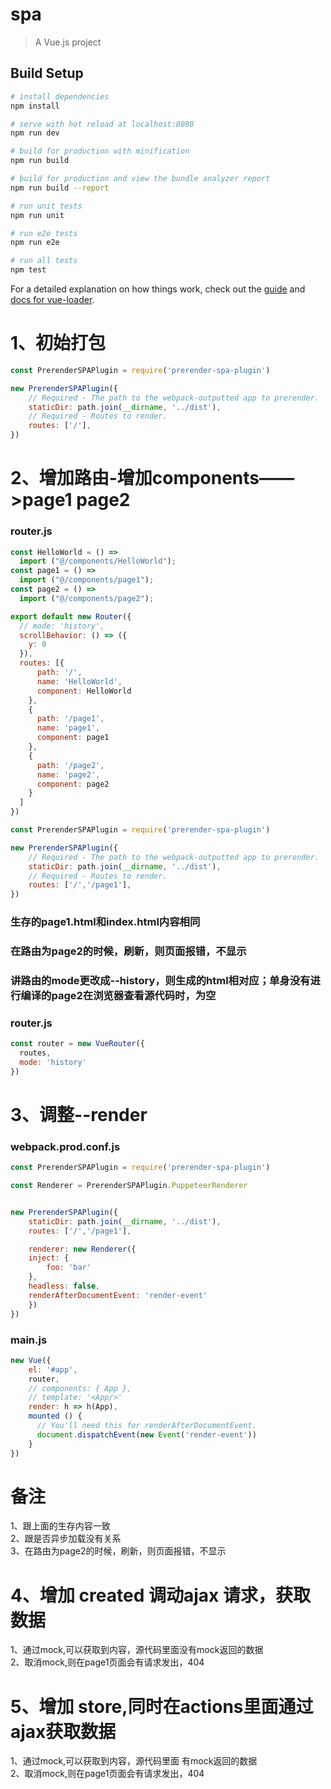 # spa

> A Vue.js project

## Build Setup

``` bash
# install dependencies
npm install

# serve with hot reload at localhost:8080
npm run dev

# build for production with minification
npm run build

# build for production and view the bundle analyzer report
npm run build --report

# run unit tests
npm run unit

# run e2e tests
npm run e2e

# run all tests
npm test
```

For a detailed explanation on how things work, check out the [guide](http://vuejs-templates.github.io/webpack/) and [docs for vue-loader](http://vuejs.github.io/vue-loader).

# 1、初始打包
```js
const PrerenderSPAPlugin = require('prerender-spa-plugin')  

new PrerenderSPAPlugin({
    // Required - The path to the webpack-outputted app to prerender.
    staticDir: path.join(__dirname, '../dist'),
    // Required - Routes to render.
    routes: ['/'],
})
```

# 2、增加路由-增加components——>page1 page2
### router.js  
```js
const HelloWorld = () =>
  import ("@/components/HelloWorld");
const page1 = () =>
  import ("@/components/page1");
const page2 = () =>
  import ("@/components/page2");

export default new Router({
  // mode: 'history',
  scrollBehavior: () => ({
    y: 0
  }),
  routes: [{
      path: '/',
      name: 'HelloWorld',
      component: HelloWorld
    },
    {
      path: '/page1',
      name: 'page1',
      component: page1
    },
    {
      path: '/page2',
      name: 'page2',
      component: page2
    }
  ]
})
```
```js
const PrerenderSPAPlugin = require('prerender-spa-plugin')  

new PrerenderSPAPlugin({
    // Required - The path to the webpack-outputted app to prerender.
    staticDir: path.join(__dirname, '../dist'),
    // Required - Routes to render.
    routes: ['/','/page1'],
})
```
### 生存的page1.html和index.html内容相同
### 在路由为page2的时候，刷新，则页面报错，不显示
### 讲路由的mode更改成--history，则生成的html相对应；单身没有进行编译的page2在浏览器查看源代码时，为空
### router.js  
```js
const router = new VueRouter({
  routes,
  mode: 'history'
})
```


# 3、调整--render 
### webpack.prod.conf.js  

```js
const PrerenderSPAPlugin = require('prerender-spa-plugin')  

const Renderer = PrerenderSPAPlugin.PuppeteerRenderer  


new PrerenderSPAPlugin({
    staticDir: path.join(__dirname, '../dist'),
    routes: ['/','/page1'],

    renderer: new Renderer({
    inject: {
        foo: 'bar'
    },
    headless: false,
    renderAfterDocumentEvent: 'render-event'
    })
})
```


### main.js  
```js
new Vue({
    el: '#app',
    router,
    // components: { App },
    // template: '<App/>'
    render: h => h(App),
    mounted () {
      // You'll need this for renderAfterDocumentEvent.
      document.dispatchEvent(new Event('render-event'))
    }
})
```

# 备注  
1、跟上面的生存内容一致  
2、跟是否异步加载没有关系  
3、在路由为page2的时候，刷新，则页面报错，不显示

# 4、增加 created 调动ajax 请求，获取数据  
1、通过mock,可以获取到内容，源代码里面没有mock返回的数据  
2、取消mock,则在page1页面会有请求发出，404  

# 5、增加 store,同时在actions里面通过ajax获取数据  
1、通过mock,可以获取到内容，源代码里面    有mock返回的数据  
2、取消mock,则在page1页面会有请求发出，404  
